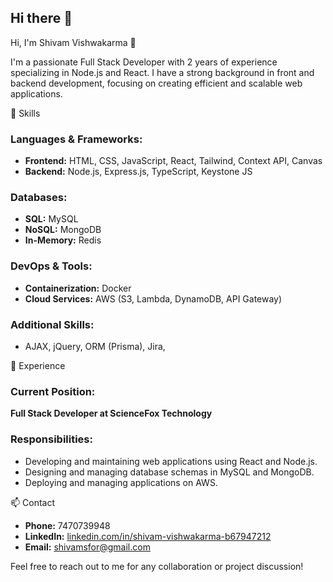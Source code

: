 ## Hi there 👋

Hi, I'm Shivam Vishwakarma 👋

I'm a passionate Full Stack Developer with 2 years of experience specializing in Node.js and React. I have a strong background in front and backend development, focusing on creating efficient and scalable web applications.

🚀 Skills
### Languages & Frameworks:
- **Frontend:** HTML, CSS, JavaScript, React, Tailwind, Context API, Canvas 
- **Backend:** Node.js, Express.js, TypeScript, Keystone JS

### Databases:
- **SQL:** MySQL
- **NoSQL:** MongoDB
- **In-Memory:** Redis 

### DevOps & Tools:
- **Containerization:** Docker
- **Cloud Services:** AWS (S3, Lambda, DynamoDB, API Gateway)

### Additional Skills:
- AJAX, jQuery, ORM (Prisma), Jira, 

🌟 Experience
### Current Position:
**Full Stack Developer at ScienceFox Technology**

### Responsibilities:
- Developing and maintaining web applications using React and Node.js.
- Designing and managing database schemas in MySQL and MongoDB.
- Deploying and managing applications on AWS.

📫 Contact
- **Phone:** 7470739948
- **LinkedIn:** [linkedin.com/in/shivam-vishwakarma-b67947212](#)
- **Email:** [shivamsfor@gmail.com](#)

Feel free to reach out to me for any collaboration or project discussion!
